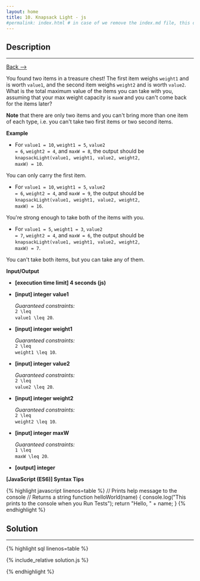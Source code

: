 ```yaml
---
layout: home
title: 10. Knapsack Light - js
#permalink: index.html # in case of we remove the index.md file, this doc will be the index page
---
```


<div class="row">
<div class="columnStmt" markdown="1">

## Description
------

[Back --> ](../README.md) 

You found two items in a treasure chest! The first item weighs <code>weight1</code> and is worth <code>value1</code>, and the second item weighs <code>weight2</code> and is worth <code>value2</code>. What is the total maximum value of the items you can take with you, assuming that your max weight capacity is <code>maxW</code> and you can't come back for the items later?

**Note** that there are only two items and you can't bring more than one item of each type, i.e. you can't take two first items or two second items.


**Example**

* For <code>value1 = 10</code>, <code>weight1 = 5</code>, <code>value2 = 6</code>, <code>weight2 = 4</code>, and <code>maxW = 8</code>, the output should be
<code>knapsackLight(value1, weight1, value2, weight2, maxW) = 10</code>.

You can only carry the first item.

* For <code>value1 = 10</code>, <code>weight1 = 5</code>, <code>value2 = 6</code>, <code>weight2 = 4</code>, and <code>maxW = 9</code>, the output should be
<code>knapsackLight(value1, weight1, value2, weight2, maxW) = 16</code>.

You're strong enough to take both of the items with you.

* For <code>value1 = 5</code>, <code>weight1 = 3</code>, <code>value2 = 7</code>, <code>weight2 = 4</code>, and <code>maxW = 6</code>, the output should be
<code>knapsackLight(value1, weight1, value2, weight2, maxW) = 7</code>.

You can't take both items, but you can take any of them.


**Input/Output**

* **[execution time limit] 4 seconds (js)**

* **[input] integer value1**

    _Guaranteed constraints:_<br>
    <code type='math/tex'>2 \leq value1 \leq 20</code>.

* **[input] integer weight1**

    _Guaranteed constraints:_<br>
    <code type='math/tex'>2 \leq weight1 \leq 10</code>.

* **[input] integer value2**

    _Guaranteed constraints:_<br>
    <code type='math/tex'>2 \leq value2 \leq 20</code>.

* **[input] integer weight2**

    _Guaranteed constraints:_<br>
    <code type='math/tex'>2 \leq weight2 \leq 10</code>.

* **[input] integer maxW**

    _Guaranteed constraints:_<br>
    <code type='math/tex'>1 \leq maxW \leq 20</code>.

* **[output] integer**

**[JavaScript (ES6)] Syntax Tips**

{% highlight javascript linenos=table %}
// Prints help message to the console
// Returns a string
function helloWorld(name) {
    console.log("This prints to the console when you Run Tests");
    return "Hello, " + name;
}
{% endhighlight %}

</div>
<div class="columnSol" markdown="1">

## Solution
------

{% highlight sql linenos=table %}

{% include_relative solution.js %}

{% endhighlight %}

</div>
</div>
